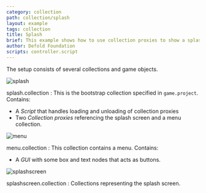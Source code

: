 ```yaml
---
category: collection
path: collection/splash
layout: example
tags: collection
title: Splash
brief: This example shows how to use collection proxies to show a splash screen while loading a game menu.
author: Defold Foundation
scripts: controller.script
---
```


The setup consists of several collections and game objects.

![splash](splash.png)

splash.collection
: This is the bootstrap collection specified in `game.project`. Contains:
  - A *Script* that handles loading and unloading of collection proxies
  - Two *Collection proxies* referencing the splash screen and a menu collection.

![menu](menu.png)

menu.collection
: This collection contains a menu. Contains:
  - A *GUI* with some box and text nodes that acts as buttons.

![splashscreen](splashscreen.png)

splashscreen.collection
: Collections representing the splash screen.
